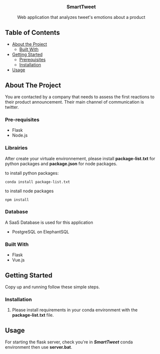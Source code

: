 <p align="center">
  <h3 align="center">SmartTweet</h3>

  <p align="center">Web application that analyzes tweet's emotions about a product</p>
</p>

<!-- TABLE OF CONTENTS -->
## Table of Contents

* [About the Project](#about-the-project)
  * [Built With](#built-with)
* [Getting Started](#getting-started)
  * [Prerequisites](#prerequisites)
  * [Installation](#installation)
* [Usage](#usage)

<!-- ABOUT THE PROJECT -->
## About The Project
You are contacted by a company that needs to assess the first reactions to their product announcement. Their main channel of communication is twitter. 

### Pre-requisites
* Flask
* Node.js

### Librairies
After create your virtuale environnement, please install **package-list.txt** for python packages and **package.json** for node packages.

to install python packages:
```
conda install package-list.txt
```

to install node packages
```
npm install
```
### Database
A SaaS Database is used for this application
* PostgreSQL on ElephantSQL

### Built With

* Flask
* Vue.js

<!-- GETTING STARTED -->
## Getting Started

Copy up and running follow these simple steps.

### Installation

1. Please install requirements in your conda environment with the **package-list.txt** file.

<!-- USAGE EXAMPLES -->
## Usage

For starting the flask server, check you're in ***SmartTweet*** conda environment then use **server.bat**.
